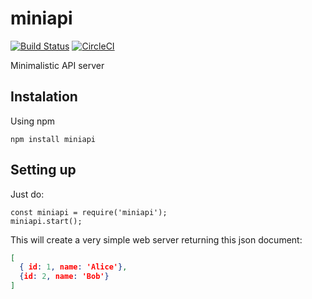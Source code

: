 # miniapi
[![Build Status](https://travis-ci.org/pxai/miniapi.svg?branch=master)](https://travis-ci.org/pxai/miniapi)
[![CircleCI](https://circleci.com/gh/pxai/miniapi.svg?style=svg)](https://circleci.com/gh/pxai/miniapi)

Minimalistic API server

## Instalation
Using npm
```
npm install miniapi
```

## Setting up

Just do:
```node
const miniapi = require('miniapi');
miniapi.start();
```

This will create a very simple web server returning this json document:
```json
[
  { id: 1, name: 'Alice'},
  {id: 2, name: 'Bob'}
]
```
